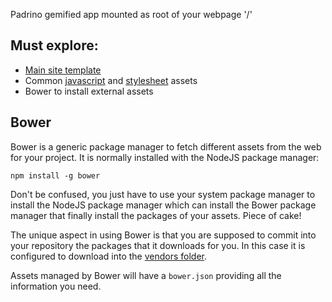 Padrino gemified app mounted as root of your webpage '/' 

## Must explore:

- [Main site template](https://github.com/zenbits/pademo/blob/master/vendors/pademo-base/app/views/layouts/application.slim)
- Common [javascript](https://github.com/zenbits/pademo/tree/master/vendors/pademo-base/app/javascripts) and [stylesheet](https://github.com/zenbits/pademo/tree/master/vendors/pademo-base/app/stylesheets) assets 
- Bower to install external assets

## Bower

Bower is a generic package manager to fetch different assets from the web for your project. It is normally installed with the NodeJS package manager:

    npm install -g bower

Don't be confused, you just have to use your system package manager to install
the NodeJS package manager which can install the Bower package manager that
finally install the packages of your assets. Piece of cake!

The unique aspect in using Bower is that you are supposed to commit into your
repository the packages that it downloads for you. In this case it is
configured to download into the [vendors
folder](https://github.com/zenbits/pademo/tree/master/vendors/pademo-base/vendors). 

Assets managed by Bower will have a `bower.json` providing all the information
you need.

